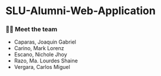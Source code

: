 # SLU-Alumni-Web-Application
### :man_technologist: Meet the team
- Caparas, Joaquin Gabriel
- Carino, Mark Lorenz
- Escano, Nichole Jhoy
- Razo, Ma. Lourdes Shaine
- Vergara, Carlos Miguel
